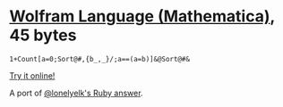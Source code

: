 # [Wolfram Language (Mathematica)], 45 bytes

    1+Count[a=0;Sort@#,{b_,_}/;a==(a=b)]&@Sort@#&

[Try it online!][TIO-kxe03z1z]

A port of [@lonelyelk's Ruby answer](https://codegolf.stackexchange.com/a/239829/9288).

[Wolfram Language (Mathematica)]: https://www.wolfram.com/wolframscript/
[TIO-kxe03z1z]: https://tio.run/##Tc1NCsIwEAXgfU8xUAiKIzXpj4USCXgBwWUpJS0Wu6iFElchZ4@JzsLVBzPvzSzaPB@LNvOo/QTS88N1fb9Mq@Wpua@bUSnaocfeZY2WcqflsO@Y@m2Yv21zyKZwvMDUpl0HDDKVgLVWIHcINkfhHCYQRjkCjaCKcgRBFlGBUEYLsopSN@zy/0xNN2rqhptn6nwt6VcRdc5/AA "Wolfram Language (Mathematica) – Try It Online"